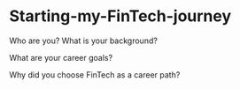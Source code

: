 # Starting-my-FinTech-journey
Who are you? What is your background?


What are your career goals?


Why did you choose FinTech as a career path?
